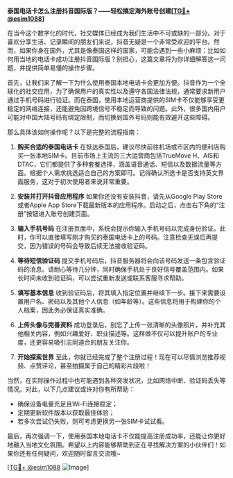 **泰国电话卡怎么注册抖音国际版？——轻松搞定海外账号创建[[TG💪+ @esim1088](https://t.me/s/esim1088)]**

在当今这个数字化的时代，社交媒体已经成为我们生活中不可或缺的一部分。对于喜欢分享生活、记录瞬间的朋友们来说，抖音无疑是一个非常受欢迎的平台。然而，如果你身在国外，尤其是像泰国这样的国家，可能会遇到一些小麻烦：比如如何用当地的电话卡成功注册抖音国际版？别担心，这篇文章将为你详细解答这一问题，并提供简单易懂的操作步骤。

首先，让我们来了解一下为什么使用泰国本地电话卡会更加方便。抖音作为一个全球化的社交应用，为了确保用户的真实性以及遵守各国法律法规，通常要求新用户通过手机号码进行验证。而在泰国，使用本地运营商提供的SIM卡不仅能够享受更稳定的网络连接，还能避免因跨境信号不稳定而导致的问题。此外，很多国内用户可能对中国大陆号码有绑定限制，而切换到国外号码则能有效避开这些障碍。

那么具体该如何操作呢？以下是完整的流程指南：

1. **购买合适的泰国电话卡**
   在抵达泰国后，建议尽快前往机场或市区内的便利店购买一张本地SIM卡。目前市场上主流的三大运营商包括TrueMove H、AIS和DTAC，它们都提供了多种套餐选择，涵盖语音通话、短信以及数据流量等方面。根据个人需求挑选适合自己的方案即可。记得确认所选卡是否支持英文界面服务，这对于初次使用者来说非常重要。

2. **安装并打开抖音应用程序**
   如果你还没有安装抖音，请先从Google Play Store或者Apple App Store下载最新版本的应用程序。启动之后，点击右下角的“注册”按钮进入账号创建页面。

3. **输入手机号码**
   在注册页面中，系统会提示你输入手机号码以完成身份验证。此时，你可以直接填写刚才购买的泰国电话卡上的号码。注意检查无误后再提交，因为错误的号码会导致后续无法接收验证码。

4. **等待短信验证码**
   提交手机号码后，抖音服务器将会向该号码发送一条包含验证码的消息。请耐心等待几分钟，同时确保手机处于良好信号覆盖范围内。如果长时间未收到验证码，可以尝试重新发送或联系客服寻求帮助。

5. **填写基本信息**
   收到验证码后，将其填入指定位置并继续下一步。接下来需要设置用户名、密码以及其他个人信息（如年龄等）。这些信息将用于构建你的个人档案，因此务必保证真实准确。

6. **上传头像与完善资料**
   成功登录后，别忘了上传一张清晰的头像照片，并补充其他相关内容，例如兴趣爱好、职业描述等。这样做不仅可以提升账户的专业度，还更容易吸引志同道合的朋友关注你。

7. **开始探索世界**
   至此，你就已经完成了整个注册过程！现在可以尽情浏览推荐视频、点赞评论，甚至拍摄属于自己的精彩片段啦！

当然，在实际操作过程中也可能遇到各种突发状况，比如网络中断、验证码丢失等情况。对此，以下几点建议或许对你有所帮助：
- 确保设备电量充足且Wi-Fi连接稳定；
- 定期更新软件版本以获取最佳体验；
- 若多次尝试仍失败，则可考虑更换另一张SIM卡试试看。

最后，再次强调一下，使用泰国本地电话卡不仅能提高注册成功率，还能让你更好地融入当地文化氛围。希望以上内容能够帮助到正在寻找解决方案的小伙伴们！如果你还有任何疑问，欢迎随时留言交流哦~

[[TG💪+ @esim1088](https://t.me/s/esim1088) ![Image](https://i.postimg.cc/4NQfJmqS/Snipaste-2025-05-13-00-14-12.png)]